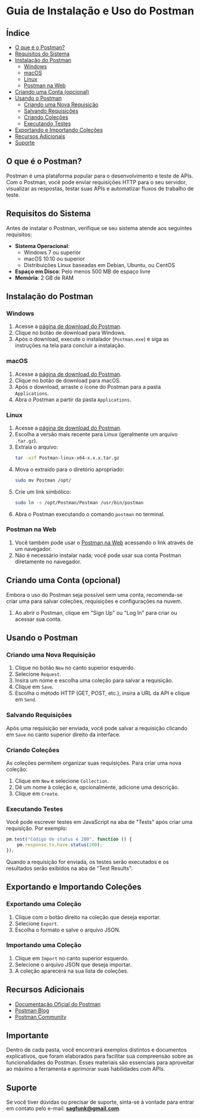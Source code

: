 # Guia de Instalação e Uso do Postman

## Índice
- [O que é o Postman?](#o-que-é-o-postman)
- [Requisitos do Sistema](#requisitos-do-sistema)
- [Instalação do Postman](#instalação-do-postman)
    - [Windows](#windows)
    - [macOS](#macos)
    - [Linux](#linux)
    - [Postman na Web](#postman-na-web)
- [Criando uma Conta (opcional)](#criando-uma-conta-opcional)
- [Usando o Postman](#usando-o-postman)
    - [Criando uma Nova Requisição](#criando-uma-nova-requisição)
    - [Salvando Requisições](#salvando-requisições)
    - [Criando Coleções](#criando-coleções)
    - [Executando Testes](#executando-testes)
- [Exportando e Importando Coleções](#exportando-e-importando-coleções)
- [Recursos Adicionais](#recursos-adicionais)
- [Suporte](#suporte)

## O que é o Postman?
Postman é uma plataforma popular para o desenvolvimento e teste de APIs. Com o Postman, você pode enviar requisições HTTP para o seu servidor, visualizar as respostas, testar suas APIs e automatizar fluxos de trabalho de teste.

## Requisitos do Sistema
Antes de instalar o Postman, verifique se seu sistema atende aos seguintes requisitos:
- **Sistema Operacional**:
    - Windows 7 ou superior
    - macOS 10.10 ou superior
    - Distribuições Linux baseadas em Debian, Ubuntu, ou CentOS
- **Espaço em Disco**: Pelo menos 500 MB de espaço livre
- **Memória**: 2 GB de RAM

## Instalação do Postman

### Windows
1. Acesse a [página de download do Postman](https://www.postman.com/downloads/).
2. Clique no botão de download para Windows.
3. Após o download, execute o instalador (`Postman.exe`) e siga as instruções na tela para concluir a instalação.

### macOS
1. Acesse a [página de download do Postman](https://www.postman.com/downloads/).
2. Clique no botão de download para macOS.
3. Após o download, arraste o ícone do Postman para a pasta `Applications`.
4. Abra o Postman a partir da pasta `Applications`.

### Linux
1. Acesse a [página de download do Postman](https://www.postman.com/downloads/).
2. Escolha a versão mais recente para Linux (geralmente um arquivo `.tar.gz`).
3. Extraia o arquivo:
   ```bash
   tar -xzf Postman-linux-x64-x.x.x.tar.gz
   ```
4. Mova o extraído para o diretório apropriado:
   ```bash
   sudo mv Postman /opt/
   ```
5. Crie um link simbólico:
   ```bash
   sudo ln -s /opt/Postman/Postman /usr/bin/postman
   ```
6. Abra o Postman executando o comando `postman` no terminal.

### Postman na Web
1. Você também pode usar o [Postman na Web](https://app.postman.com/) acessando o link através de um navegador.
2. Não é necessário instalar nada; você pode usar sua conta Postman diretamente no navegador.

## Criando uma Conta (opcional)
Embora o uso do Postman seja possível sem uma conta, recomenda-se criar uma para salvar coleções, requisições e configurações na nuvem.
1. Ao abrir o Postman, clique em "Sign Up" ou "Log In" para criar ou acessar sua conta.

## Usando o Postman

### Criando uma Nova Requisição
1. Clique no botão `New` no canto superior esquerdo.
2. Selecione `Request`.
3. Insira um nome e escolha uma coleção para salvar a requisição.
4. Clique em `Save`.
5. Escolha o método HTTP (GET, POST, etc.), insira a URL da API e clique em `Send`.

### Salvando Requisições
Após uma requisição ser enviada, você pode salvar a requisição clicando em `Save` no canto superior direito da interface.

### Criando Coleções
As coleções permitem organizar suas requisições. Para criar uma nova coleção:
1. Clique em `New` e selecione `Collection`.
2. Dê um nome à coleção e, opcionalmente, adicione uma descrição.
3. Clique em `Create`.

### Executando Testes
Você pode escrever testes em JavaScript na aba de "Tests" após criar uma requisição. Por exemplo:
```javascript
pm.test("Código de status é 200", function () {
    pm.response.to.have.status(200);
});
```

Quando a requisição for enviada, os testes serão executados e os resultados serão exibidos na aba de "Test Results".

## Exportando e Importando Coleções
### Exportando uma Coleção
1. Clique com o botão direito na coleção que deseja exportar.
2. Selecione `Export`.
3. Escolha o formato e salve o arquivo JSON.

### Importando uma Coleção
1. Clique em `Import` no canto superior esquerdo.
2. Selecione o arquivo JSON que deseja importar.
3. A coleção aparecerá na sua lista de coleções.

## Recursos Adicionais
- [Documentação Oficial do Postman](https://learning.postman.com/docs/welcome/)
- [Postman Blog](https://blog.postman.com/)
- [Postman Community](https://community.postman.com/)

## Importante
Dentro de cada pasta, você encontrará exemplos distintos e documentos explicativos, que foram elaborados para facilitar sua compreensão sobre as funcionalidades do Postman. Esses materiais são essenciais para aproveitar ao máximo a ferramenta e aprimorar suas habilidades com APIs.

## Suporte
Se você tiver dúvidas ou precisar de suporte, sinta-se à vontade para entrar em contato pelo e-mail: **sagfunk@gmail.com**.